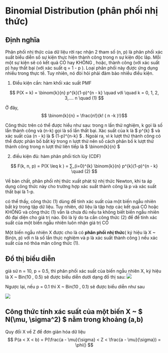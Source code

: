 # Binomial Distribution (phân phối nhị thức)

## Định nghĩa
Phân phối nhị thức của dữ liệu rời rạc nhận 2 tham số (n, p) là phân phối xác suất biểu diễn số sự kiện thực hiện thành công trong n sự kiện độc lâp. Mỗi một sự kiện sẽ có kết quả CÓ hay KHÔNG , hoặc,  thành công (với xác suất p) hay thất bại (với xác suất q = 1 - p ). Loại phân phối này được ứng dụng nhiều trong thực tế. Tuy nhiên, nó đòi hỏi phải đảm bảo nhiều điều kiện. 

1. Điều kiện cần: hàm khối xác suất PMF 

$$ P(X = k) = \binom{k}{n} p^{k}(1-p)^{n - k} \quad với \quad k = 0, 1, 2, 3,.... n \quad (1) $$

Ở đây, $$ \binom{k}{n} = \frac{n!}{k! ( n -k )!}$$ 

Công thức trên có thể được hiểu như sau: trong n lần thử nghiệm, k gọi là số lần thành công và (n-k) gọi là số lần thất bại. Xác suất của k là $ p^{k} $ và xác suất của (n - k)  là $ (1-p)^{n-k} $ . Ngoài ra,  vì k lượt thử thành công có thể được phân bố bất kỳ trong n lượt thử nên số cách phân bố k lượt thử thành công trong n lượt thử liên tiếp là $ \binom{k}{n} $

2. điều kiện đủ: hàm phân phối tích lũy (CDF)

$$ F(k, n, p) = P(X \leq k ) = ∑_(i=0)^{k} \binom{k}{n} p^{k}(1-p)^{n - k} \quad (2) $$

Về bản chất, phân phối nhị thức xuất phát từ nhị thức Newton, khi ta áp dụng công thức này cho trường hợp xác suất thành công là p và xác suất thất bại là 1-p. 

có thể thấy, công thức (1) dùng để tính xác suất của một biến ngẫu nhiên bất kỳ trong tập dữ liệu. Tuy nhiên, dữ liệu là tập hợp các kết quả CÓ hoặc KHÔNG và công thức (1) vẫn là chưa đủ nếu ta không biết biến ngẫu nhiên đó đại diện cho giá trị nào. Đó là lý do ta cần công thức (2) để để tính xác suất của một biến ngẫu nhiên luôn nhận giá trị CÓ

Một biến ngẫu nhiên X được cho là có __phân phối nhị thức__( ký hiệu là X ~ Bin(n, p) với n là số lần thực nghiệm và p là xác suất thành công ) nếu xác suất của nó thỏa mãn công thức (1).


## Đồ thị biểu diễn
giả sử n = 10, p = 0.5, thì phân phối xác suất của biến ngẫu nhiên X, ký hiệu là X ~ Bin(10 , 0.5) sẽ được biểu diễn dưới dạng đồ thị sau:
![](/pictures/bino_exmple1.png)

Ngược lại, nếu p = 0.1 thì X ~ Bin(10 , 0.1) sẽ được biểu diễn như sau

![](/pictures/bino_exmple2.png)


## Công thức tính xác suất của một biến X ~ $ N(\mu, \sigma^2) $ nằm trong khoảng (a,b)
Quy đổi X về Z để đơn giản hóa dữ liệu
$$ P(a < X < b) = P(\frac{a - \mu}{\sigma} < Z < \frac{a - \mu}{\sigma}) = \phi() $$
